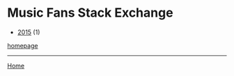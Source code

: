 # Music Fans Stack Exchange

  * [2015](./music-fans-stack-exchange-2015.md) (1)

[homepage](https://musicfans.stackexchange.com/)

----

[Home](../index.md)

